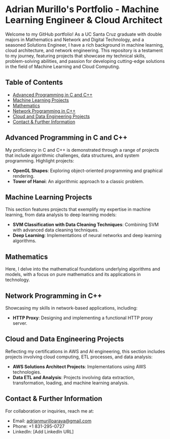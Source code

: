 # Adrian Murillo's Portfolio - Machine Learning Engineer & Cloud Architect

Welcome to my GitHub portfolio! As a UC Santa Cruz graduate with double majors in Mathematics and Network and Digital Technology, and a seasoned Solutions Engineer, I have a rich background in machine learning, cloud architecture, and network engineering. This repository is a testament to my journey, featuring projects that showcase my technical skills, problem-solving abilities, and passion for developing cutting-edge solutions in the field of Machine Learning and Cloud Computing.

## Table of Contents
- [Advanced Programming in C and C++](#advanced-programming-in-c-and-c)
- [Machine Learning Projects](#machine-learning-projects)
- [Mathematics](#mathematics)
- [Network Programming in C++](#network-programming-in-c)
- [Cloud and Data Engineering Projects](#cloud-and-data-engineering-projects)
- [Contact & Further Information](#contact--further-information)

## Advanced Programming in C and C++
My proficiency in C and C++ is demonstrated through a range of projects that include algorithmic challenges, data structures, and system programming. Highlight projects:
- **OpenGL Shapes**: Exploring object-oriented programming and graphical rendering.
- **Tower of Hanoi**: An algorithmic approach to a classic problem.

## Machine Learning Projects
This section features projects that exemplify my expertise in machine learning, from data analysis to deep learning models:
- **SVM Classification with Data Cleaning Techniques**: Combining SVM with advanced data cleaning techniques.
- **Deep Learning**: Implementations of neural networks and deep learning algorithms.

## Mathematics
Here, I delve into the mathematical foundations underlying algorithms and models, with a focus on pure mathematics and its applications in technology.

## Network Programming in C++
Showcasing my skills in network-based applications, including:
- **HTTP Proxy**: Designing and implementing a functional HTTP proxy server.

## Cloud and Data Engineering Projects
Reflecting my certifications in AWS and AI engineering, this section includes projects involving cloud computing, ETL processes, and data analysis:
- **AWS Solutions Architect Projects**: Implementations using AWS technologies.
- **Data ETL and Analysis**: Projects involving data extraction, transformation, loading, and machine learning analysis.

## Contact & Further Information
For collaboration or inquiries, reach me at:
- Email: [adrianmurilloaraya@gmail.com](mailto:adrianmurilloaraya@gmail.com)
- Phone: +1 831-295-0727
- LinkedIn: [Add LinkedIn URL]
